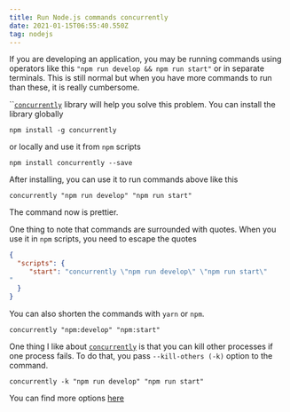 ```yaml
---
title: Run Node.js commands concurrently
date: 2021-01-15T06:55:40.550Z
tag: nodejs
---
```

If you are developing an application, you may be running commands using operators like this `"npm run develop && npm run start"` or in separate terminals. This is still normal but when you have more commands to run than these, it is really cumbersome.

``[`concurrently`](https://www.npmjs.com/package/concurrently) library will help you solve this problem. You can install the library globally 

```
npm install -g concurrently

```

or locally and use it from `npm` scripts

```
npm install concurrently --save

```

After installing, you can use it to run commands above like this

```
concurrently "npm run develop" "npm run start"

```

The command now is prettier.

One thing to note that commands are surrounded with quotes. When you use it in `npm` scripts, you need to escape the quotes

```json
{
  "scripts": {
     "start": "concurrently \"npm run develop\" \"npm run start\"
"
  }
}
```

 You can also shorten the commands with `yarn` or `npm`.

```
concurrently "npm:develop" "npm:start"

```

One thing I like about [`concurrently`](https://www.npmjs.com/package/concurrently) is that you can kill other processes if one process fails. To do that, you pass `--kill-others (-k)` option to the command.

```
concurrently -k "npm run develop" "npm run start"

```

You can find more options [here](https://www.npmjs.com/package/concurrently#usage)